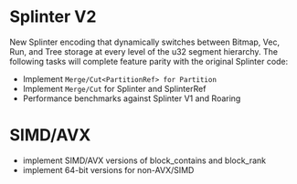 # Splinter V2

New Splinter encoding that dynamically switches between Bitmap, Vec, Run, and Tree storage at every level of the u32 segment hierarchy. The following tasks will complete feature parity with the original Splinter code:

- Implement `Merge/Cut<PartitionRef> for Partition`
- Implement `Merge/Cut` for Splinter and SplinterRef
- Performance benchmarks against Splinter V1 and Roaring

# SIMD/AVX

- implement SIMD/AVX versions of block_contains and block_rank
- implement 64-bit versions for non-AVX/SIMD
